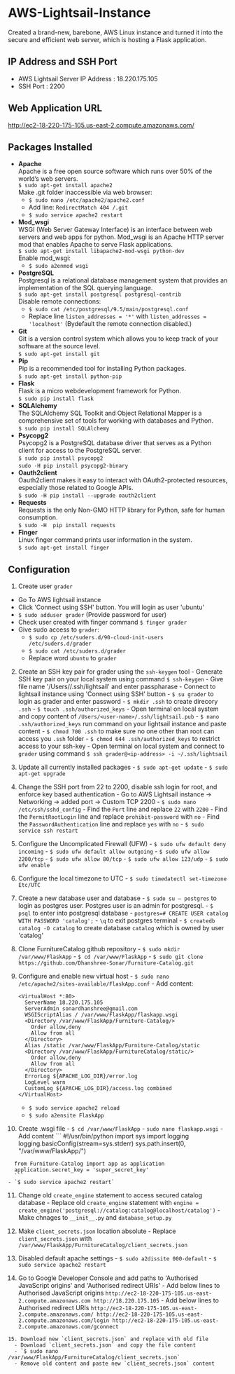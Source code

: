 # AWS-Lightsail-Instance
Created a brand-new, barebone, AWS Linux instance and turned it into the secure and efficient web server, which is hosting a Flask application. 

## IP Address and SSH Port
- AWS Lightsail Server IP Address : 18.220.175.105
- SSH Port : 2200

## Web Application URL
http://ec2-18-220-175-105.us-east-2.compute.amazonaws.com/

## Packages Installed
  - **Apache**</br>
    Apache is a free open source software which runs over 50% of the world’s web servers.</br>
    `$ sudo apt-get install apache2`</br>
    Make .git folder inaccessible via web browser:
      - `$ sudo nano /etc/apache2/apache2.conf`
      - Add line: `RedirectMatch 404 /.git`
      - `$ sudo service apache2 restart`
  - **Mod_wsgi**</br>
    WSGI (Web Server Gateway Interface) is an interface between web servers and web apps for python. Mod_wsgi is an Apache HTTP server mod that enables Apache to serve Flask applications.</br>
    `$ sudo apt-get install libapache2-mod-wsgi python-dev`</br>
    Enable mod_wsgi:</br>
      - `$ sudo a2enmod wsgi`</br>
  - **PostgreSQL**</br>
    Postgresql is a relational database management system that provides an implementation of the SQL querying language.</br>
    `$ sudo apt-get install postgresql postgresql-contrib`</br>
    Disable remote connections:</br>
      - `$ sudo cat /etc/postgresql/9.5/main/postgresql.conf`</br>
      - Replace line `listen_addresses = '*'` with `listen_addresses = 'localhost'` (Bydefault the remote connection disabled.)
  - **Git**</br>
    Git is a version control system which allows you to keep track of your software at the source level.</br>
    `$ sudo apt-get install git`</br>
  - **Pip**</br>
    Pip is a recommended tool for installing Python packages.</br>
    `$ sudo apt-get install python-pip`</br>
  - **Flask**</br>
    Flask is a micro webdevelopment framework for Python.</br>
    `$ sudo pip install flask`</br>
  - **SQLAlchemy**</br>
    The SQLAlchemy SQL Toolkit and Object Relational Mapper is a comprehensive set of tools for working with databases and Python.</br>
    `$ sudo pip install SQLAlchemy`</br>
  - **Psycopg2**</br>
    Psycopg2 is a PostgreSQL database driver that serves as a Python client for access to the PostgreSQL server.</br>
    `$ sudo pip install psycopg2`</br>
    `sudo -H pip install psycopg2-binary`</br>
  - **Oauth2client**</br>
    Oauth2client makes it easy to interact with OAuth2-protected resources, especially those related to Google APIs.</br>
    `$ sudo -H pip install --upgrade oauth2client`</br>
  - **Requests**</br>
    Requests is the only Non-GMO HTTP library for Python, safe for human consumption.</br>
    `$ sudo -H  pip install requests`</br>
  - **Finger**</br>
    Linux finger command prints user information in the system.</br>
    `$ sudo apt-get install finger`</br>
    
## Configuration

1. Create user `grader`
  - Go To AWS lightsail instance
  - Click 'Connect using SSH' button. You will login as user 'ubuntu'
  - `$ sudo adduser grader` (Provide password for user)
  - Check user created with finger command `$ finger grader`
  - Give sudo access to `grader`:
      - `$ sudo cp /etc/suders.d/90-cloud-init-users /etc/suders.d/grader`
      - `$ sudo cat /etc/suders.d/grader`
      - Replace word `ubuntu` to `grader`
      
  2. Create an SSH key pair for grader using the `ssh-keygen` tool
    - Generate SSH key pair on your local system using command `$ ssh-keygen`
    - Give file name '/Users/<user-name>/.ssh/lightsail' and enter passpharase
    - Connect to lightsail instance using 'Connect using SSH' button
    - `$ su grader` to login as grader and enter password
    - `$ mkdir .ssh` to create direcory `.ssh`
    - `$ touch .ssh/authorized_keys`
    - Open terminal on local system and copy content of `/Users/<user-name>/.ssh/lightsail.pub`
    - `$ nano .ssh/authorized_keys` run command on your lightsail instance and paste content
    - `$ chmod 700 .ssh` to make sure no one other than root can access you `.ssh` folder
    - `$ chmod 644 .ssh/authorized_keys` to restrict access to your ssh-key
    - Open terminal on local system and connect to `grader` using command `$ ssh grader@<ip-address> -i ~/.ssh/lightsail`
   
  3. Update all currently installed packages
    - `$ sudo apt-get update`
    - `$ sudo apt-get upgrade`
  
  4. Change the SSH port from 22 to 2200, disable ssh login for root, and enforce key based authentication
    - Go to AWS Lightsail instance -> Networking -> added port -> Custom TCP 2200
    - `$ sudo nano /etc/ssh/sshd_config` 
    - Find the `Port` line and replace `22` with `2200`
    - Find the `PermitRootLogin` line and replace `prohibit-password` with `no`
    - Find the `PasswordAuthentication` line and replace `yes` with `no`
    - `$ sudo service ssh restart`
    
  5. Configure the Uncomplicated Firewall (UFW)
    - `$ sudo ufw default deny incoming`
    - `$ sudo ufw default allow outgoing`
    - `$ sudo ufw allow 2200/tcp`
    - `$ sudo ufw allow 80/tcp`
    - `$ sudo ufw allow 123/udp`
    - `$ sudo ufw enable`
    
  6. Configure the local timezone to UTC
    - `$ sudo timedatectl set-timezone Etc/UTC`
    
  7. Create a new database user and database
    - `$ sudo su – postgres` to login as postgres user. Postgres user is an admin for postgresql.
    - `$ psql` to enter into postgresql database
    - `postgres=# CREATE USER catalog WITH PASSWORD 'catalog';`
    - `\q` to exit postgres terminal
    - `$ createdb catalog -O catalog` to create database `catalog` which is owned by user 'catalog'
    
  8. Clone FurnitureCatalog github repository
    - `$ sudo mkdir /var/www/FlaskApp`
    - `$ cd /var/www/FlaskApp`
    - `$ sudo git clone https://github.com/Dhanshree-Sonar/Furniture-Catalog.git`
   
  9. Configure and enable new virtual host
    - `$ sudo nano /etc/apache2/sites-available/FlaskApp.conf`
    - Add content:</br>
      ```
      <VirtualHost *:80>
        ServerName 18.220.175.105
        ServerAdmin sonardhanshree@gmail.com
        WSGIScriptAlias / /var/www/FlaskApp/flaskapp.wsgi
        <Directory /var/www/FlaskApp/Furniture-Catalog/>
          Order allow,deny
          Allow from all
        </Directory>
        Alias /static /var/www/FlaskApp/Furniture-Catalog/static
        <Directory /var/www/FlaskApp/FurnitureCatalog/static/>
          Order allow,deny
          Allow from all
        </Directory>
        ErrorLog ${APACHE_LOG_DIR}/error.log
        LogLevel warn
        CustomLog ${APACHE_LOG_DIR}/access.log combined
      </VirtualHost>
      ```
     - `$ sudo service apache2 reload`
     - `$ sudo a2ensite FlaskApp`
     
   10. Create .wsgi file
    - `$ cd /var/www/FlaskApp`
    - `sudo nano flaskapp.wsgi`
    - Add content
      ```
      #!/usr/bin/python
			import sys
			import logging
			logging.basicConfig(stream=sys.stderr)
			sys.path.insert(0, "/var/www/FlaskApp/")

      from Furniture-Catalog import app as application
      application.secret_key = 'super_secret_key'
      ```
    - `$ sudo service apache2 restart`
   
   11. Change old `create_engine` statement to access secured catalog database
    - Replace old `create_engine` statement with `engine = create_engine('postgresql://catalog:catalog@localhost/catalog')`
    - Make chnages to `__init__.py` and `database_setup.py`
   
   12. Make `client_secrets.json` location absolute
    - Replace `client_secrets.json` with `/var/www/FlaskApp/FurnitureCatalog/client_secrets.json`
    
   13. Disabled default apache settings
    - `$ sudo a2dissite 000-default`
    - `$ sudo service apache2 restart`
    
   14. Go to Google Developer Console and add paths to 'Authorised JavaScript origins' and 'Authorised redirect URIs'
    - Add below lines to Authorised JavaScript origins
      ```
      http://ec2-18-220-175-105.us-east-2.compute.amazonaws.com
      http://18.220.175.105
      ```
    - Add below lines to Authorised redirect URIs
      ```
      http://ec2-18-220-175-105.us-east-2.compute.amazonaws.com/
      http://ec2-18-220-175-105.us-east-2.compute.amazonaws.com/login
      http://ec2-18-220-175-105.us-east-2.compute.amazonaws.com/gconnect
      ```
    
    15. Download new `client_secrets.json` and replace with old file
      - Download `client_secrets.json` and copy the file content
      - `$ sudo nano /var/www/FlaskApp/FurnitureCatalog/client_secrets.json`
      - Remove old content and paste new `client_secrets.json` content
      

